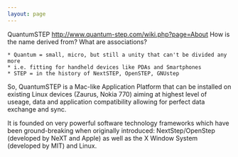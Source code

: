 ```yaml
---
layout: page
---
```


QuantumSTEP http://www.quantum-step.com/wiki.php?page=About
How is the name derived from? What are associations?

    * Quantum = small, micro, but still a unity that can't be divided any more
    * i.e. fitting for handheld devices like PDAs and Smartphones
    * STEP = in the history of NextSTEP, OpenSTEP, GNUstep 

So, QuantumSTEP is a Mac-like Application Platform that can be installed on existing Linux devices (Zaurus, Nokia 770) aiming at highest level of useage, data and application compatibility allowing for perfect data exchange and sync.

It is founded on very powerful software technology frameworks which have been ground-breaking when originally introduced: NextStep/OpenStep (developed by NeXT and Apple) as well as the X Window System (developed by MIT) and Linux.
